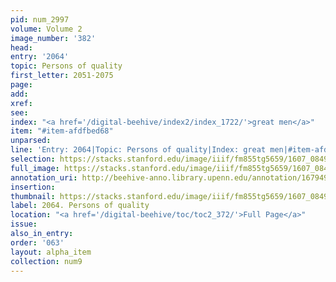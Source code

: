 ```yaml
---
pid: num_2997
volume: Volume 2
image_number: '382'
head:
entry: '2064'
topic: Persons of quality
first_letter: 2051-2075
page:
add:
xref:
see:
index: "<a href='/digital-beehive/index2/index_1722/'>great men</a>"
item: "#item-afdfbed68"
unparsed:
line: 'Entry: 2064|Topic: Persons of quality|Index: great men|#item-afdfbed68'
selection: https://stacks.stanford.edu/image/iiif/fm855tg5659/1607_0849/816,1228,2803,579/full/0/default.jpg
full_image: https://stacks.stanford.edu/image/iiif/fm855tg5659/1607_0849/full/full/0/default.jpg
annotation_uri: http://beehive-anno.library.upenn.edu/annotation/1679498600460
insertion:
thumbnail: https://stacks.stanford.edu/image/iiif/fm855tg5659/1607_0849/816,1228,600,180/250,/0/default.jpg
label: 2064. Persons of quality
location: "<a href='/digital-beehive/toc/toc2_372/'>Full Page</a>"
issue:
also_in_entry:
order: '063'
layout: alpha_item
collection: num9
---
```

